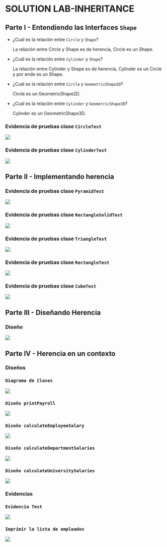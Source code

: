 # SOLUTION LAB-INHERITANCE
## Parte I - Entendiendo las Interfaces `Shape`

* ¿Cuál es la relación entre `Circle` y `Shape`?
  
    La relación entre Circle y Shape es de herencia, Circle es un Shape.
  

* ¿Cuál es la relación entre `Cylinder` y `Shape`?

    La relación entre Cylinder y Shape es de herencia, Cylinder es un Circle y por ende es un Shape.
  

* ¿Cuál es la relación entre `Circle` y `GeometricShape2D`?
  
     Circle es un GeometricShape2D.
  

* ¿Cuál es la relación entre `Cylinder` y `GeometricShape3D`?

   Cylinder es un GeometricShape3D.
### Evidencia de pruebas clase `CircleTest`
![](img/CircleTest.png)
### Evidencia de pruebas clase `CylinderTest`
![](img/CylinderTest.png)

## Parte II - Implementando herencia

### Evidencia de pruebas clase `PyramidTest`
![](img/PyramidTest.png)
### Evidencia de pruebas clase `RectangleSolidTest`
![](img/RectangleSolidTest.png)

### Evidencia de pruebas clase `TriangleTest`
![](img/TriangleTest.png)
### Evidencia de pruebas clase `RectangleTest`
![](img/RectangleTest.png)

### Evidencia de pruebas clase `CubeTest`
![](img/CubeTest.png)


## Parte III - Diseñando Herencia
### Diseño
![](img/New-Design-shapes.png)

## Parte IV - Herencia en un contexto
### Diseños
### `Diagrama de Clases`
![](img/sabanapayroll-class-diagram.png)

### `Diseño printPayroll`
![](img/printpayroll-class-diagram.png)

### `Diseño calculateEmployeeSalary`
![](img/calculateemployeesalary-class-diagram.png)

### `Diseño calculateDepartmentSalaries`
![](img/calculatedepartmentsalaries-class-diagram.png)

### `Diseño calculateUniversitySalaries`
![](img/calculateuniversitysalaries-class-diagram.png)

### Evidencias
### `Evidencia Test`
![](img/test-passed-sabanapayroll-system.PNG)

### `Imprimir la lista de empleados`
![](img/print-employee-sabanapayroll-system.PNG)